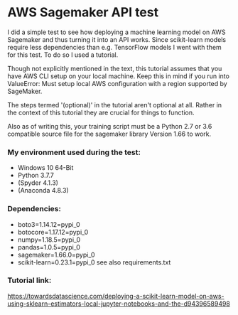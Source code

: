 # AWS Sagemaker API test

I did a simple test to see how deploying a machine learning model on AWS Sagemaker and thus turning it into an API works.
Since scikit-learn models require less dependencies than e.g. TensorFlow models I went with them for this test.
To do so I used a tutorial.

Though not explicitly mentioned in the text, this tutorial assumes that you have AWS CLI setup on your local machine.
Keep this in mind if you run into ValueError: Must setup local AWS configuration with a region supported by SageMaker.

The steps termed '(optional)' in the tutorial aren't optional at all. Rather in the context of this tutorial they are crucial for things to function.

Also as of writing this, your training script must be a Python 2.7 or 3.6 compatible source file for the sagemaker library Version 1.66 to work.

### My environment used during the test:
- Windows 10 64-Bit
- Python 3.7.7
- (Spyder 4.1.3)
- (Anaconda 4.8.3)

### Dependencies:
- boto3=1.14.12=pypi_0
- botocore=1.17.12=pypi_0
- numpy=1.18.5=pypi_0
- pandas=1.0.5=pypi_0
- sagemaker=1.66.0=pypi_0
- scikit-learn=0.23.1=pypi_0
see also requirements.txt

### Tutorial link:
https://towardsdatascience.com/deploying-a-scikit-learn-model-on-aws-using-sklearn-estimators-local-jupyter-notebooks-and-the-d94396589498
